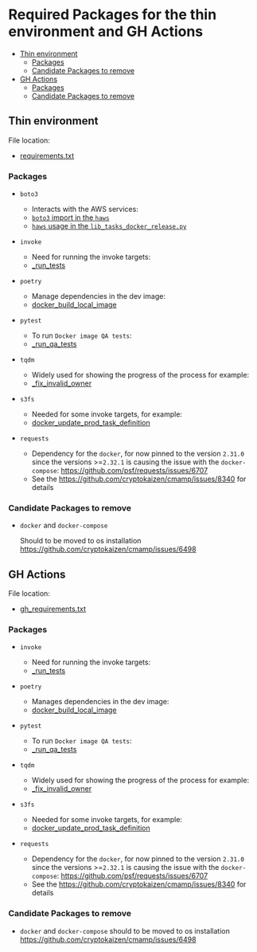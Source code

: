 # Required Packages for the thin environment and GH Actions

<!-- toc -->

- [Thin environment](#thin-environment)
  * [Packages](#packages)
  * [Candidate Packages to remove](#candidate-packages-to-remove)
- [GH Actions](#gh-actions)
  * [Packages](#packages-1)
  * [Candidate Packages to remove](#candidate-packages-to-remove-1)

<!-- tocstop -->

## Thin environment

File location:

- [requirements.txt](https://github.com/cryptokaizen/cmamp/blob/master/dev_scripts/client_setup/requirements.txt)

### Packages

- `boto3`
  - Interacts with the AWS services:
  - [`boto3` import in the `haws`](https://github.com/cryptokaizen/cmamp/blob/master/helpers/haws.py#L10)
  - [`haws` usage in the `lib_tasks_docker_release.py`](https://github.com/cryptokaizen/cmamp/blob/master/helpers/lib_tasks_docker_release.py#L862)

- `invoke`
  - Need for running the invoke targets:
  - [\_run_tests](https://github.com/cryptokaizen/cmamp/blob/master/helpers/lib_tasks_pytest.py#L299)

- `poetry`
  - Manage dependencies in the dev image:
  - [docker_build_local_image](https://github.com/cryptokaizen/cmamp/blob/master/helpers/lib_tasks_docker_release.py#L119)

- `pytest`
  - To run `Docker image QA tests`:
  - [\_run_qa_tests](https://github.com/cryptokaizen/cmamp/blob/master/helpers/lib_tasks_docker_release.py#L119)

- `tqdm`
  - Widely used for showing the progress of the process for example:
  - [\_fix_invalid_owner](https://github.com/cryptokaizen/cmamp/blob/master/helpers/lib_tasks_perms.py#L243)

- `s3fs`
  - Needed for some invoke targets, for example:
  - [docker_update_prod_task_definition](https://github.com/cryptokaizen/cmamp/blob/CmampTask6520_gDoc_for_required_packages_in_github_workflow_and_thin_env/helpers/lib_tasks_docker_release.py#L866)

- `requests`
  - Dependency for the `docker`, for now pinned to the version `2.31.0` since
    the versions >=`2.32.1` is causing the issue with the `docker-compose`: 
    https://github.com/psf/requests/issues/6707
  - See the https://github.com/cryptokaizen/cmamp/issues/8340 for details

### Candidate Packages to remove

- `docker` and `docker-compose`

  Should to be moved to os installation
  https://github.com/cryptokaizen/cmamp/issues/6498

## GH Actions

File location:

- [gh_requirements.txt](https://github.com/cryptokaizen/cmamp/blob/master/.github/gh_requirements.txt)

### Packages

- `invoke`
  - Need for running the invoke targets:
  - [\_run_tests](https://github.com/cryptokaizen/cmamp/blob/master/helpers/lib_tasks_pytest.py#L299)

- `poetry`
  - Manages dependencies in the dev image:
  - [docker_build_local_image](https://github.com/cryptokaizen/cmamp/blob/master/helpers/lib_tasks_docker_release.py#L119)

- `pytest`
  - To run `Docker image QA tests`:
  - [\_run_qa_tests](https://github.com/cryptokaizen/cmamp/blob/master/helpers/lib_tasks_docker_release.py#L119)

- `tqdm`
  - Widely used for showing the progress of the process for example:
  - [\_fix_invalid_owner](https://github.com/cryptokaizen/cmamp/blob/master/helpers/lib_tasks_perms.py#L243)

- `s3fs`
  - Needed for some invoke targets, for example:
  - [docker_update_prod_task_definition](https://github.com/cryptokaizen/cmamp/blob/CmampTask6520_gDoc_for_required_packages_in_github_workflow_and_thin_env/helpers/lib_tasks_docker_release.py#L866)

- `requests`
  - Dependency for the `docker`, for now pinned to the version `2.31.0` since
    the versions >=`2.32.1` is causing the issue with the `docker-compose`: 
    https://github.com/psf/requests/issues/6707
  - See the https://github.com/cryptokaizen/cmamp/issues/8340 for details

### Candidate Packages to remove

- `docker` and `docker-compose` should to be moved to os installation
  https://github.com/cryptokaizen/cmamp/issues/6498
